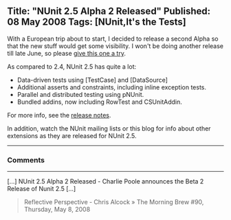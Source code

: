 Title: "NUnit 2.5 Alpha 2 Released"
Published: 08 May 2008
Tags: [NUnit,It's the Tests]
---
With a European trip about to start, I decided to release a second Alpha so that the new stuff would get some visibility. I won't be doing another release till late June, so please <a href="http://nunit.org/?p=download">give this one a try</a>.

As compared to 2.4, NUnit 2.5 has quite a lot:

* Data-driven tests using [TestCase] and [DataSource]
* Additional asserts and constraints, including inline exception tests.
* Parallel and distributed testing using pNUnit.
* Bundled addins, now including RowTest and CSUnitAddin.


For more info, see the <a href="http://nunit.org/?p=releaseNotes&r=2.5">release notes</a>.

In addition, watch the NUnit mailing lists or this blog for info about other extensions as they are released for NUnit 2.5.

---

### Comments

---

[...] NUnit 2.5 Alpha 2 Released - Charlie Poole announces the Beta 2 Release of Nunit 2.5 [...]
>Reflective Perspective - Chris Alcock &raquo; The Morning Brew #90, Thursday, May 8, 2008
